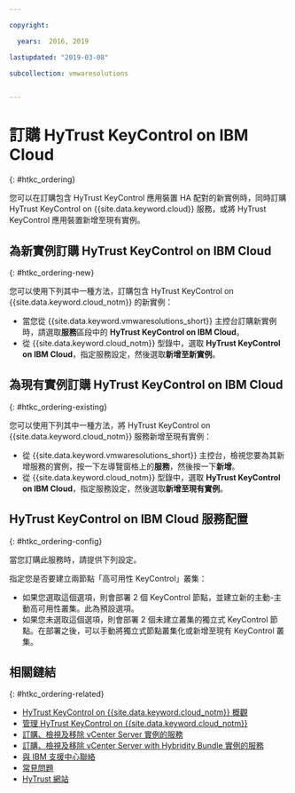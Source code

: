 ```yaml
---

copyright:

  years:  2016, 2019

lastupdated: "2019-03-08"

subcollection: vmwaresolutions


---
```


# 訂購 HyTrust KeyControl on IBM Cloud
{: #htkc_ordering}

您可以在訂購包含 HyTrust KeyControl 應用裝置 HA 配對的新實例時，同時訂購 HyTrust KeyControl on {{site.data.keyword.cloud}} 服務，或將 HyTrust KeyControl 應用裝置新增至現有實例。

## 為新實例訂購 HyTrust KeyControl on IBM Cloud
{: #htkc_ordering-new}

您可以使用下列其中一種方法，訂購包含 HyTrust KeyControl on {{site.data.keyword.cloud_notm}} 的新實例：
* 當您從 {{site.data.keyword.vmwaresolutions_short}} 主控台訂購新實例時，請選取**服務**區段中的 **HyTrust KeyControl on IBM Cloud**。
* 從 {{site.data.keyword.cloud_notm}} 型錄中，選取 **HyTrust KeyControl on IBM Cloud**，指定服務設定，然後選取**新增至新實例**。

## 為現有實例訂購 HyTrust KeyControl on IBM Cloud
{: #htkc_ordering-existing}

您可以使用下列其中一種方法，將 HyTrust KeyControl on {{site.data.keyword.cloud_notm}} 服務新增至現有實例：
* 從 {{site.data.keyword.vmwaresolutions_short}} 主控台，檢視您要為其新增服務的實例，按一下左導覽窗格上的**服務**，然後按一下**新增**。
* 從 {{site.data.keyword.cloud_notm}} 型錄中，選取 **HyTrust KeyControl on IBM Cloud**，指定服務設定，然後選取**新增至現有實例**。

## HyTrust KeyControl on IBM Cloud 服務配置
{: #htkc_ordering-config}

當您訂購此服務時，請提供下列設定。

指定您是否要建立兩節點「高可用性 KeyControl」叢集：
* 如果您選取這個選項，則會部署 2 個 KeyControl 節點，並建立新的主動-主動高可用性叢集。此為預設選項。
* 如果您未選取這個選項，則會部署 2 個未建立叢集的獨立式 KeyControl 節點。在部署之後，可以手動將獨立式節點叢集化或新增至現有 KeyControl 叢集。

## 相關鏈結
{: #htkc_ordering-related}

* [HyTrust KeyControl on {{site.data.keyword.cloud_notm}} 概觀](/docs/services/vmwaresolutions/services?topic=vmware-solutions-htkc_considerations)
* [管理 HyTrust KeyControl on {{site.data.keyword.cloud_notm}}](/docs/services/vmwaresolutions/services?topic=vmware-solutions-managinghtkc)
* [訂購、檢視及移除 vCenter Server 實例的服務](/docs/services/vmwaresolutions/vcenter?topic=vmware-solutions-vc_addingremovingservices)
* [訂購、檢視及移除 vCenter Server with Hybridity Bundle 實例的服務](/docs/services/vmwaresolutions/vcenter?topic=vmware-solutions-vc_hybrid_addingremovingservices)
* [與 IBM 支援中心聯絡](/docs/services/vmwaresolutions/vmonic?topic=vmware-solutions-trbl_support)
* [常見問題](/docs/services/vmwaresolutions/vmonic?topic=vmware-solutions-faq)
* [HyTrust 網站](https://www.hytrust.com/)
